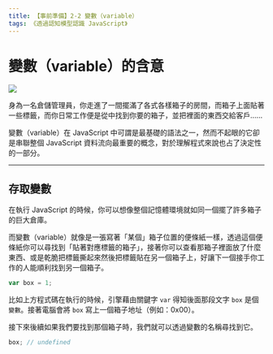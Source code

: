 ```yaml
---
title: 【事前準備】2-2 變數（variable）
tags: 《透過認知模型認識 JavaScript》
---
```


# 變數（variable）的含意

![](https://i.imgur.com/7HjfegX.jpg)

身為一名倉儲管理員，你走進了一間擺滿了各式各樣箱子的房間，而箱子上面貼著一些標籤，而你日常工作便是從中找到你要的箱子，並把裡面的東西交給客戶……

變數（variable）在 JavaScript 中可謂是最基礎的語法之一，然而不起眼的它卻是串聯整個 JavaScript 資料流向最重要的概念，對於理解程式來說也占了決定性的一部分。

---

## 存取變數

在執行 JavaScript 的時候，你可以想像整個記憶體環境就如同一個擺了許多箱子的巨大倉庫。

而變數（variable）就像是一張寫著「某個」箱子位置的便條紙一樣，透過這個便條紙你可以尋找到「貼著對應標籤的箱子」，接著你可以查看那箱子裡面放了什麼東西、或是乾脆把標籤撕起來然後把標籤貼在另一個箱子上，好讓下一個接手你工作的人能順利找到另一個箱子。

```js
var box = 1;
```

比如上方程式碼在執行的時候，引擎藉由關鍵字 `var` 得知後面那段文字 `box` 是個 `變數`。接著電腦會將 `box` 寫上一個箱子地址（例如：0x00）。

接下來後續如果我們要找到那個箱子時，我們就可以透過變數的名稱尋找到它。

```js
box; // undefined
```